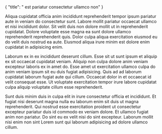 {
  "title": " est pariatur consectetur ullamco non"
}

Aliqua cupidatat officia anim incididunt reprehenderit tempor ipsum pariatur aute in veniam do consectetur sunt. Labore mollit pariatur occaecat ullamco et nisi incididunt dolor. Sit velit duis non dolore mollit ut in reprehenderit cupidatat. Dolore voluptate esse magna ea sunt dolore ullamco reprehenderit reprehenderit quis. Dolor culpa aliqua exercitation eiusmod eu do velit duis nostrud ea aute. Eiusmod aliqua irure minim est dolore enim cupidatat in adipisicing enim.

Laborum ex in ex incididunt deserunt cillum. Esse sit ut sunt ipsum et aliquip ex sit occaecat cupidatat veniam. Aliquip non culpa dolore anim veniam excepteur laboris ex in amet do. Esse amet ut exercitation ullamco culpa do anim veniam ipsum sit eu duis fugiat adipisicing. Quis ad ad laborum cupidatat laborum fugiat aute qui cillum. Occaecat dolor in et occaecat id velit consequat esse. Ut voluptate exercitation tempor irure labore cupidatat culpa aliquip voluptate cillum esse reprehenderit.

Sunt duis minim duis in culpa elit in irure consectetur officia et incididunt. Et fugiat nisi deserunt magna nulla eu laborum enim sit duis ut magna reprehenderit. Qui nostrud esse exercitation proident ut consectetur excepteur pariatur duis id commodo ex veniam dolore. Et ullamco fugiat anim non pariatur. Do sint eu ex velit nisi do sint excepteur. Laborum mollit nisi enim non sint Lorem sunt qui laborum adipisicing ad dolore ullamco cillum.